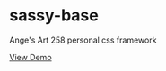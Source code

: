# sassy-base
Ange's Art 258 personal css framework

<a href="https://angesu.github.io/sassy-base/">View Demo</a>
